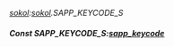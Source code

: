 _[sokol](../../modules/sokol/sokol-module.md):[sokol](../../modules/sokol/sokol-module.md).SAPP\_KEYCODE\_S_
##### Const SAPP\_KEYCODE\_S:[sapp_keycode](../../modules/sokol/sokol-sapp_keycode.md)

